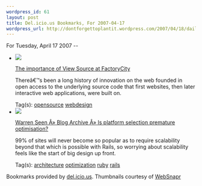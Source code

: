 ```yaml
--- 
wordpress_id: 61
layout: post
title: Del.icio.us Bookmarks, For 2007-04-17
wordpress_url: http://dontforgettoplantit.wordpress.com/2007/04/18/daily-delicious-19/
---
```

<p class="daily-delicious-header">For Tuesday, April 17 2007 --</p>
<ul class="daily-delicious">
    <li><img src="http://images.websnapr.com/?url=http://factoryjoe.com/blog/2007/04/17/the-importance-of-view-source/"> <p><a href="http://factoryjoe.com/blog/2007/04/17/the-importance-of-view-source/" title="http://factoryjoe.com/blog/2007/04/17/the-importance-of-view-source/">The importance of View Source at FactoryCity</a></p>
<p>Thereâ€™s been a long history of innovation on the web founded in open access to the underlying source code that first websites, then later interactive web applications, were built on.</p><div class="daily-delicious-tags">Tag(s): <a href="http://del.icio.us/popular/opensource">opensource</a> <a href="http://del.icio.us/popular/webdesign">webdesign</a> </div></li>    <li><img src="http://images.websnapr.com/?url=http://warrenseen.com/blog/2007/04/16/is-platform-selection-premature-optimisation/"> <p><a href="http://warrenseen.com/blog/2007/04/16/is-platform-selection-premature-optimisation/" title="http://warrenseen.com/blog/2007/04/16/is-platform-selection-premature-optimisation/">Warren Seen Â» Blog Archive Â» Is platform selection premature optimisation?</a></p>
<p>99% of sites will never become so popular as to require scalability beyond that which is possible with Rails, so worrying about scalability feels like the start of big design up front.</p><div class="daily-delicious-tags">Tag(s): <a href="http://del.icio.us/popular/architecture">architecture</a> <a href="http://del.icio.us/popular/optimization">optimization</a> <a href="http://del.icio.us/popular/ruby">ruby</a> <a href="http://del.icio.us/popular/rails">rails</a> </div></li></ul><p class="daily-delicious-footer">Bookmarks provided by <a href="http://del.icio.us/cyu">del.icio.us</a>.  Thumbnails courtesy of <a href="http://websnapr.com">WebSnapr</a>
